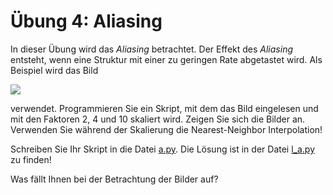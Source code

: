 # Übung 4: Aliasing

In dieser Übung wird das *Aliasing* betrachtet. Der Effekt des *Aliasing* entsteht,
wenn eine Struktur mit einer zu geringen Rate abgetastet wird. Als Beispiel wird das Bild

![](./data/Mauer.png)


verwendet. Programmieren Sie ein Skript, mit dem das Bild eingelesen und mit den Faktoren 2, 4 und 10 skaliert wird.
Zeigen Sie sich die Bilder an. Verwenden Sie während der Skalierung die Nearest-Neighbor Interpolation! 

Schreiben Sie Ihr Skript in die Datei [a.py](a.py). Die Lösung ist in der Datei [l_a.py](l_a.py) zu finden!

Was fällt Ihnen bei der Betrachtung der Bilder auf?
